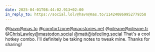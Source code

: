 ```yaml
---
date: 2025-04-01T08:44:02.913+02:00
in_reply_to: https://social.lol/@havn@mas.to/114240869952779358
---
```


@havn@mas.to @comfortzone@macstories.net @nileane@nileane.fr @ChrisLawley@mastodon.social @matt@isfeeling.social That's a cool hotkey combo. I'll definitely be taking notes to tweak mine. Thanks for sharing!
